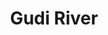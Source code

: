 ---
title: "Gudi River"
title_bn: "গুদি নদী"
description: "Starting from the Veramohona lowland (bill) of Salla Upazilla, Sunamjganj, it ends at Dhanpur canal located at Itna Upazila of Kishoreganj District after flowing about 6 km wit 70 meter of width."
---